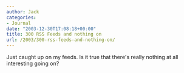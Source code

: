 ```yaml
---
author: Jack
categories:
- Journal
date: "2003-12-30T17:08:18+00:00"
title: 300 RSS Feeds and nothing on
url: /2003/300-rss-feeds-and-nothing-on/
---
```


Just caught up on my feeds. Is it true that there's really nothing at all interesting going on?